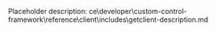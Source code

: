 Placeholder description: ce\developer\custom-control-framework\reference\client\includes\getclient-description.md